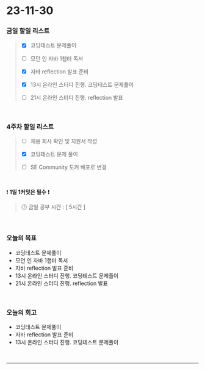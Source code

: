 # 23-11-30
### 금일 할일 리스트
> - [x]  코딩테스트 문제풀이
>
> - [ ]  모던 인 자바 1챕터 독서
>
> - [x]  자바 reflection 발표 준비
>
> - [x]  13시 온라인 스터디 진행. 코딩테스트 문제풀이
>
> - [ ]  21시 온라인 스터디 진행. reflection 발표



<br/>

### 4주차 할일 리스트  
> - [ ]  채용 회사 확인 및 지원서 작성
>
> - [x]  코딩테스트 문제 풀이
>
> - [ ]  SE Community 도커 배포로 변경

<br/>

❗ **1일 1커밋은 필수** ❗
> 🕒 금일 공부 시간 : [ 5시간 ]
  
<br/>

### 오늘의 목표
- 코딩테스트 문제풀이
- 모던 인 자바 1챕터 독서
- 자바 reflection 발표 준비
- 13시 온라인 스터디 진행. 코딩테스트 문제풀이
- 21시 온라인 스터디 진행. reflection 발표

<br>

### 오늘의 회고
- 코딩테스트 문제풀이
- 자바 reflection 발표 준비
- 13시 온라인 스터디 진행. 코딩테스트 문제풀이

<br/>

------------  
